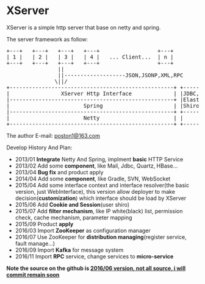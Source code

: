 XServer
=======

XServer is a simple http server that base on netty and spring.

The server framework as follow:

<pre>
+---+   +---+   +---+   +---+                  +---+
| 1 |   | 2 |   | 3 |   | 4 |   ... Client...  | n |
+---+   +---+   +---+   +---+                  +---+
                ||
                ||-------------------JSON,JSONP,XML,RPC
               \||/
+---------------------------------------------------+ +----------------------------------------------+
|                XServer Http Interface             | |JDBC, HBase, Mongo...                         |
|---------------------------------------------------+ |ElasticSearch, ZooKeeper, Kafka...            |
|                       Spring                      | |Shiro, SVN, Gradle...                         |
|---------------------------------------------------+ +----------------------------------------------+
|                       Netty                       | |                 Component                    |
+---------------------------------------------------+ +----------------------------------------------+
</pre>

The author E-mail: poston1@163.com
<p>
Develop History And Plan:
<ul>
<li>2013/01 <strong>Integrate</strong> Netty And Spring, implment <strong>basic</strong> HTTP Service</li>
<li>2013/02 Add some <strong>component</strong>, like Mail, Jdbc, Quartz, HBase...</li>
<li>2013/04 <strong>Bug fix</strong> and product apply</li>
<li>2014/04 Add some <strong>component</strong>, like Gradle, SVN, WebSocket</li>
<li>2015/04 Add some interface context and interface resolver(the basic version, just WebInterface), this version allow deployer to make decision(<strong>customization</strong>) which interface should be load by XServer</li>
<li>2015/06 Add <strong>Cookie and Session</strong>(user shiro)</li>
<li>2015/07 Add <strong>filter mechanism</strong>, like IP white(black) list, permission check, cache mechanism, parameter mapping</li>
<li>2015/09 Product <strong>apply</strong></li>
<li>2016/03 Import <strong>ZooKeeper</strong> as configuration manager</li>
<li>2016/07 Use ZooKeeper for <strong>distribution managing</strong>(register service, fault manage...)</li>
<li>2016/09 Import <strong>Kafka</strong> for message system</li>
<li>2016/11 Import <strong>RPC</strong> service, change services to <strong>micro-service</strong></li>
</ul>

<p>
<strong>Note the source on the github is <U>2016/06 version, not all source, i will commit remain soon</U> <strong>

